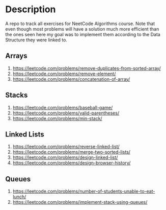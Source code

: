 # Description

A repo to track all exercises for NeetCode Algorithms course. 
Note that even though most problems will have a solution much more efficient than the ones seen here
my goal was to implement them according to the Data Structure they were linked to.

## Arrays
1. https://leetcode.com/problems/remove-duplicates-from-sorted-array/
2. https://leetcode.com/problems/remove-element/
3. https://leetcode.com/problems/concatenation-of-array/

## Stacks
1. https://leetcode.com/problems/baseball-game/
2. https://leetcode.com/problems/valid-parentheses/
3. https://leetcode.com/problems/min-stack/

## Linked Lists
1. https://leetcode.com/problems/reverse-linked-list/
2. https://leetcode.com/problems/merge-two-sorted-lists/
3. https://leetcode.com/problems/design-linked-list/
4. https://leetcode.com/problems/design-browser-history/

## Queues
1. https://leetcode.com/problems/number-of-students-unable-to-eat-lunch/
2. https://leetcode.com/problems/implement-stack-using-queues/